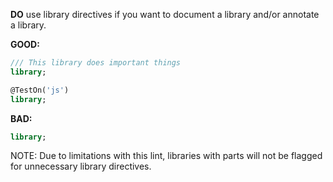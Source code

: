**DO** use library directives if you want to document a library and/or annotate 
a library.

**GOOD:**
```dart
/// This library does important things
library;
```

```dart
@TestOn('js')
library;
```

**BAD:**
```dart
library;
```

NOTE: Due to limitations with this lint, libraries with parts will not be
flagged for unnecessary library directives.

